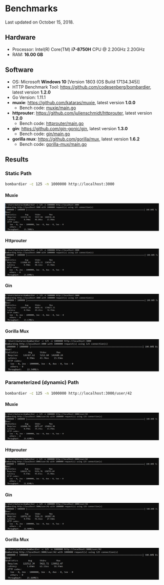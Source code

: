 # Benchmarks

Last updated on October 15, 2018.

## Hardware

* Processor: Intel(R) Core(TM) **i7-8750H** CPU @ 2.20GHz 2.20GHz
* RAM: **16.00 GB**

## Software

* OS: Microsoft **Windows 10** [Version 1803 (OS Build 17134.345)]
* HTTP Benchmark Tool: https://github.com/codesenberg/bombardier, latest version **1.2.0**
* Go Version: 1.11.1
* **muxie**: https://github.com/kataras/muxie, latest version **1.0.0**
    * Bench code: [muxie/main.go](muxie/main.go)
* **httprouter**: https://github.com/julienschmidt/httprouter, latest version **1.2.0**
    * Bench code: [httprouter/main.go](httprouter/main.go)
* **gin**: https://github.com/gin-gonic/gin, latest version **1.3.0**
    * Bench code: [gin/main.go](gin/main.go)
* **gorilla mux**: https://github.com/gorilla/mux, latest version **1.6.2**
    * Bench code: [gorilla-mux/main.go](gorilla-mux/main.go)

## Results

### Static Path

```sh
bombardier -c 125 -n 1000000 http://localhost:3000
```

#### Muxie

![](static_path_muxie.png)

#### Httprouter

![](static_path_httprouter.png)

#### Gin

![](static_path_gin.png)

#### Gorilla Mux

![](static_path_gorilla-mux.png)

### Parameterized (dynamic) Path

```sh
bombardier -c 125 -n 1000000 http://localhost:3000/user/42
```

#### Muxie

![](parameterized_path_muxie.png)

#### Httprouter

![](parameterized_path_httprouter.png)

#### Gin

![](parameterized_path_gin.png)

#### Gorilla Mux

![](parameterized_path_gorilla-mux.png)